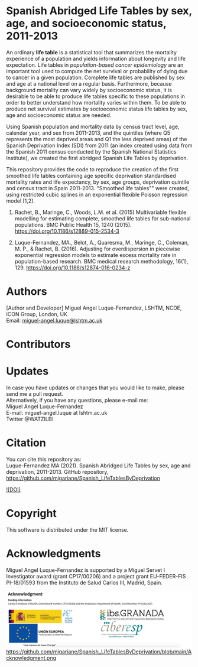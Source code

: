 # Spanish Abridged Life Tables by sex, age, and socioeconomic status, 2011-2013  
An ordinary **life table** is a statistical tool that summarizes the mortality experience of a population and yields information about longevity and life expectation. Life tables in *population-based cancer epidemiology* are an important tool used to compute the net survival or probability of dying due to cancer in a given population. Complete life tables are published by sex and age at a national level on a regular basis. Furthermore, because background mortality can vary widely by socioeconomic status, it is desirable to be able to produce life tables specific to these populations in order to better understand how mortality varies within them. To be able to produce net survival estimates by socioeconomic status life tables by sex, age and socioeconomic status are needed.  

Using Spanish population and mortality data by census tract level, age, calendar year, and sex from 2011-2013, and the quintiles (where Q5 represents the most deprived areas and Q1 the less deprived areas) of the Spanish Deprivation Index (SDI) from 2011 (an index created using data from the Spanish 2011 census conducted by the Spanish National Statistics Institute), we created the first abridged Spanish Life Tables by deprivation.   

This repository provides the code to reproduce the creation of the first smoothed life tables containing age specific deprivation standardised mortality rates and life expectancy, by sex, age groups, deprivation quintile and census tract in Spain 2011-2013. "Smoothed life tables"" were created, using restricted cubic splines in an exponential flexible Poisson regression model [1,2].  

1. Rachet, B., Maringe, C., Woods, L.M. et al. (2015) Multivariable flexible modelling for estimating complete, smoothed life tables for sub-national populations. BMC Public Health 15, 1240 (2015). https://doi.org/10.1186/s12889-015-2534-3  

2. Luque-Fernandez, MA., Belot, A., Quaresma, M., Maringe, C., Coleman, M. P., & Rachet, B. (2016). Adjusting for overdispersion in piecewise exponential regression models to estimate excess mortality rate in population-based research. BMC medical research methodology, 16(1), 129. https://doi.org/10.1186/s12874-016-0234-z

# Authors  
[Author and Developer]
Miguel Angel Luque-Fernandez, LSHTM, NCDE, ICON Group, London, UK    
Email: miguel-angel.luque@lshtm.ac.uk 

# Contributors  

 
# Updates
In case you have updates or changes that you would like to make, please send me a pull request.  
Alternatively, if you have any questions, please e-mail me:   
Miguel Angel Luque-Fernandez    
E-mail: miguel-angel.luque at lshtm.ac.uk  
Twitter @WATZILEI  

# Citation    
You can cite this repository as:  
Luque-Fernandez MA (2021). Spanish Abridged Life Tables by sex, age and deprivation, 2011-2013. GitHub repository, https://github.com/migariane/Spanish_LifeTablesByDeprivation         

[![DOI]](https://zenodo.org/)

# Copyright
This software is distributed under the MIT license.

# Acknowledgments  
Miguel Angel Luque-Fernandez is supported by a Miguel Servet I Investigator award (grant CP17/00206) and a project grant EU-FEDER-FIS PI-18/01593 from the Instituto de Salud Carlos III, Madrid, Spain.   

![Figure Link](https://github.com/migariane/Spanish_LifeTablesByDeprivation/blob/main/Acknowledgment.png)   
https://github.com/migariane/Spanish_LifeTablesByDeprivation/blob/main/Acknowledgment.png
